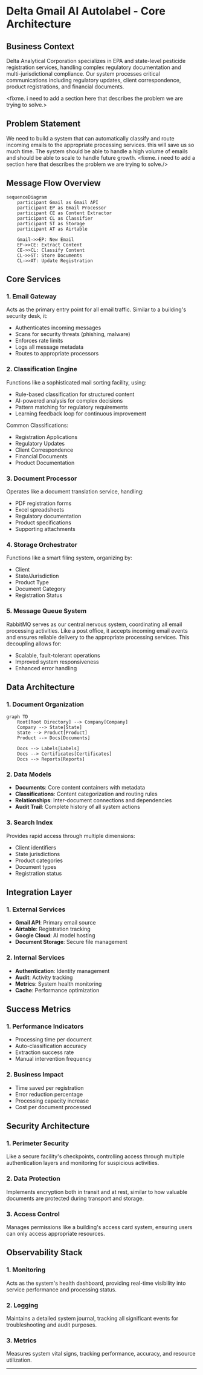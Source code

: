 # Delta Gmail AI Autolabel - Core Architecture

## Business Context
Delta Analytical Corporation specializes in EPA and state-level pesticide registration services, handling complex regulatory documentation and multi-jurisdictional compliance. Our system processes critical communications including regulatory updates, client correspondence, product registrations, and financial documents.

<fixme. i need to add a section here that describes the problem we are trying to solve.> 
## Problem Statement
We need to build a system that can automatically classify and route incoming emails to the appropriate processing services. this will save us so much time. The system should be able to handle a high volume of emails and should be able to scale to handle future growth.
<fixme. i need to add a section here that describes the problem we are trying to solve./>

## Message Flow Overview
```mermaid
sequenceDiagram
    participant Gmail as Gmail API
    participant EP as Email Processor
    participant CE as Content Extractor
    participant CL as Classifier
    participant ST as Storage
    participant AT as Airtable

    Gmail->>EP: New Email
    EP->>CE: Extract Content
    CE->>CL: Classify Content
    CL->>ST: Store Documents
    CL->>AT: Update Registration
```


## Core Services

### 1. Email Gateway
Acts as the primary entry point for all email traffic. Similar to a building's security desk, it:
- Authenticates incoming messages
- Scans for security threats (phishing, malware)
- Enforces rate limits
- Logs all message metadata
- Routes to appropriate processors

### 2. Classification Engine
Functions like a sophisticated mail sorting facility, using:
- Rule-based classification for structured content
- AI-powered analysis for complex decisions
- Pattern matching for regulatory requirements
- Learning feedback loop for continuous improvement

Common Classifications:
- Registration Applications
- Regulatory Updates
- Client Correspondence
- Financial Documents
- Product Documentation

### 3. Document Processor
Operates like a document translation service, handling:
- PDF registration forms
- Excel spreadsheets
- Regulatory documentation
- Product specifications
- Supporting attachments

### 4. Storage Orchestrator
Functions like a smart filing system, organizing by:
- Client
- State/Jurisdiction
- Product Type
- Document Category
- Registration Status

### 5. Message Queue System
RabbitMQ serves as our central nervous system, coordinating all email processing activities. Like a post office, it accepts incoming email events and ensures reliable delivery to the appropriate processing services. This decoupling allows for:
- Scalable, fault-tolerant operations
- Improved system responsiveness
- Enhanced error handling

## Data Architecture

### 1. Document Organization
```mermaid
graph TD
    Root[Root Directory] --> Company[Company]
    Company --> State[State]
    State --> Product[Product]
    Product --> Docs[Documents]
    
    Docs --> Labels[Labels]
    Docs --> Certificates[Certificates]
    Docs --> Reports[Reports]
```

### 2. Data Models
- **Documents**: Core content containers with metadata
- **Classifications**: Content categorization and routing rules
- **Relationships**: Inter-document connections and dependencies
- **Audit Trail**: Complete history of all system actions

### 3. Search Index
Provides rapid access through multiple dimensions:
- Client identifiers
- State jurisdictions
- Product categories
- Document types
- Registration status

## Integration Layer

### 1. External Services
- **Gmail API**: Primary email source
- **Airtable**: Registration tracking
- **Google Cloud**: AI model hosting
- **Document Storage**: Secure file management

### 2. Internal Services
- **Authentication**: Identity management
- **Audit**: Activity tracking
- **Metrics**: System health monitoring
- **Cache**: Performance optimization

## Success Metrics

### 1. Performance Indicators
- Processing time per document
- Auto-classification accuracy
- Extraction success rate
- Manual intervention frequency

### 2. Business Impact
- Time saved per registration
- Error reduction percentage
- Processing capacity increase
- Cost per document processed

## Security Architecture

### 1. Perimeter Security
Like a secure facility's checkpoints, controlling access through multiple authentication layers and monitoring for suspicious activities.

### 2. Data Protection
Implements encryption both in transit and at rest, similar to how valuable documents are protected during transport and storage.

### 3. Access Control
Manages permissions like a building's access card system, ensuring users can only access appropriate resources.

## Observability Stack

### 1. Monitoring
Acts as the system's health dashboard, providing real-time visibility into service performance and processing status.

### 2. Logging
Maintains a detailed system journal, tracking all significant events for troubleshooting and audit purposes.

### 3. Metrics
Measures system vital signs, tracking performance, accuracy, and resource utilization.

---
